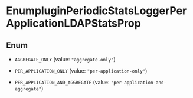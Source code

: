 

# EnumpluginPeriodicStatsLoggerPerApplicationLDAPStatsProp

## Enum


* `AGGREGATE_ONLY` (value: `"aggregate-only"`)

* `PER_APPLICATION_ONLY` (value: `"per-application-only"`)

* `PER_APPLICATION_AND_AGGREGATE` (value: `"per-application-and-aggregate"`)



